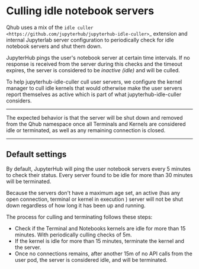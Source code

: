 # Culling idle notebook servers

Qhub uses a mix of the `idle culler <https://github.com/jupyterhub/jupyterhub-idle-culler>`\_ extension and internal Jupyterlab server configuration to periodically check for idle
notebook servers and shut them down.

JupyterHub pings the user's notebook server at certain time intervals. If no response is received from the server during this checks and the timeout expires, the server is
considered to be *inactive (idle)* and will be culled.

To help jupyterhub-idle-culler cull user servers, we configure the kernel manager to cull idle kernels that would otherwise make the user servers report themselves as active which
is part of what jupyterhub-idle-culler considers.

______________________________________________________________________

The expected behavior is that the server will be shut down and removed from the Qhub namespace once all Terminals and Kernels are considered idle or terminated, as well as any
remaining connection is closed.

______________________________________________________________________

## Default settings

By default, JupyterHub will ping the user notebook servers every 5 minutes to check their status. Every server found to be idle for more than 30 minutes will be terminated.

Because the servers don't have a maximum age set, an active (has any open connection, terminal or kernel in execution ) server will not be shut down regardless of how long it has
been up and running.

The process for culling and terminating follows these steps:

- Check if the Terminal and Notebooks kernels are idle for more than 15 minutes. With periodically culling checks of 5m.
- If the kernel is idle for more than 15 minutes, terminate the kernel and the server.
- Once no connections remains, after another 15m of no API calls from the user pod, the server is considered idle, and will be terminated.

